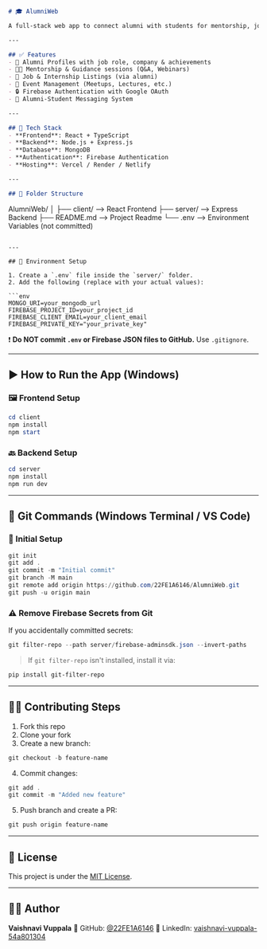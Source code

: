 

```markdown
# 🎓 AlumniWeb

A full-stack web app to connect alumni with students for mentorship, job referrals, and networking.

---

## ✅ Features
- 👥 Alumni Profiles with job role, company & achievements  
- 🧑‍🏫 Mentorship & Guidance sessions (Q&A, Webinars)  
- 💼 Job & Internship Listings (via alumni)  
- 📅 Event Management (Meetups, Lectures, etc.)  
- 🔒 Firebase Authentication with Google OAuth  
- 💬 Alumni-Student Messaging System  

---

## 🧰 Tech Stack
- **Frontend**: React + TypeScript  
- **Backend**: Node.js + Express.js  
- **Database**: MongoDB  
- **Authentication**: Firebase Authentication  
- **Hosting**: Vercel / Render / Netlify  

---

## 📁 Folder Structure

```

AlumniWeb/
│
├── client/            --> React Frontend
├── server/            --> Express Backend
├── README.md          --> Project Readme
└── .env               --> Environment Variables (not committed)

````

---

## 🔐 Environment Setup

1. Create a `.env` file inside the `server/` folder.  
2. Add the following (replace with your actual values):  

```env
MONGO_URI=your_mongodb_url
FIREBASE_PROJECT_ID=your_project_id
FIREBASE_CLIENT_EMAIL=your_client_email
FIREBASE_PRIVATE_KEY="your_private_key"
````

❗ **Do NOT commit `.env` or Firebase JSON files to GitHub.** Use `.gitignore`.

---

## ▶️ How to Run the App (Windows)

### 🖼️ Frontend Setup

```powershell
cd client
npm install
npm start
```

### 🔙 Backend Setup

```powershell
cd server
npm install
npm run dev
```

---

## 🚀 Git Commands (Windows Terminal / VS Code)

### 📌 Initial Setup

```powershell
git init
git add .
git commit -m "Initial commit"
git branch -M main
git remote add origin https://github.com/22FE1A6146/AlumniWeb.git
git push -u origin main
```

### ⚠️ Remove Firebase Secrets from Git

If you accidentally committed secrets:

```powershell
git filter-repo --path server/firebase-adminsdk.json --invert-paths
```

> If `git filter-repo` isn't installed, install it via:

```powershell
pip install git-filter-repo
```

---

## 🧑‍💻 Contributing Steps

1. Fork this repo
2. Clone your fork
3. Create a new branch:

```powershell
git checkout -b feature-name
```

4. Commit changes:

```powershell
git add .
git commit -m "Added new feature"
```

5. Push branch and create a PR:

```powershell
git push origin feature-name
```

---

## 📄 License

This project is under the [MIT License](LICENSE).

---

## 🙋‍♀️ Author

**Vaishnavi Vuppala**
🔗 GitHub: [@22FE1A6146](https://github.com/22FE1A6146)
🔗 LinkedIn: [vaishnavi-vuppala-54a801304](https://www.linkedin.com/in/vaishnavi-vuppala-54a801304)

